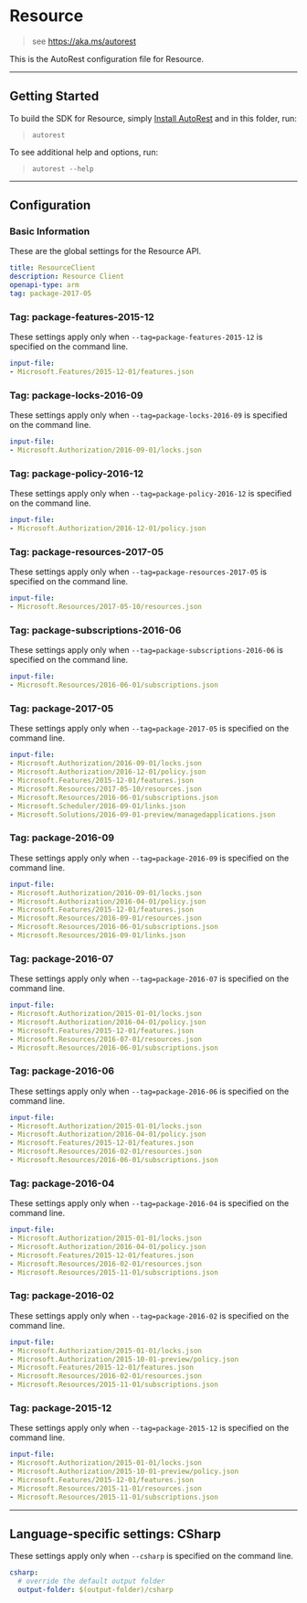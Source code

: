# Resource
    
> see https://aka.ms/autorest

This is the AutoRest configuration file for Resource.



---
## Getting Started 
To build the SDK for Resource, simply [Install AutoRest](https://aka.ms/autorest/install) and in this folder, run:

> `autorest`

To see additional help and options, run:

> `autorest --help`
---

## Configuration



### Basic Information 
These are the global settings for the Resource API.

``` yaml
title: ResourceClient
description: Resource Client
openapi-type: arm
tag: package-2017-05
```

### Tag: package-features-2015-12
These settings apply only when `--tag=package-features-2015-12` is specified on the command line.

``` yaml $(tag) == 'package-features-2015-12'
input-file:
- Microsoft.Features/2015-12-01/features.json
```

### Tag: package-locks-2016-09
These settings apply only when `--tag=package-locks-2016-09` is specified on the command line.

``` yaml $(tag) == 'package-locks-2016-09'
input-file:
- Microsoft.Authorization/2016-09-01/locks.json
```

### Tag: package-policy-2016-12
These settings apply only when `--tag=package-policy-2016-12` is specified on the command line.

``` yaml $(tag) == 'package-policy-2016-12'
input-file:
- Microsoft.Authorization/2016-12-01/policy.json
```

### Tag: package-resources-2017-05
These settings apply only when `--tag=package-resources-2017-05` is specified on the command line.

``` yaml $(tag) == 'package-resources-2017-05'
input-file:
- Microsoft.Resources/2017-05-10/resources.json
```

### Tag: package-subscriptions-2016-06
These settings apply only when `--tag=package-subscriptions-2016-06` is specified on the command line.

``` yaml $(tag) == 'package-subscriptions-2016-06'
input-file:
- Microsoft.Resources/2016-06-01/subscriptions.json
```

### Tag: package-2017-05

These settings apply only when `--tag=package-2017-05` is specified on the command line.

``` yaml $(tag) == 'package-2017-05'
input-file:
- Microsoft.Authorization/2016-09-01/locks.json
- Microsoft.Authorization/2016-12-01/policy.json
- Microsoft.Features/2015-12-01/features.json
- Microsoft.Resources/2017-05-10/resources.json
- Microsoft.Resources/2016-06-01/subscriptions.json
- Microsoft.Scheduler/2016-09-01/links.json
- Microsoft.Solutions/2016-09-01-preview/managedapplications.json
```
 
### Tag: package-2016-09

These settings apply only when `--tag=package-2016-09` is specified on the command line.

``` yaml $(tag) == 'package-2016-09'
input-file:
- Microsoft.Authorization/2016-09-01/locks.json
- Microsoft.Authorization/2016-04-01/policy.json
- Microsoft.Features/2015-12-01/features.json
- Microsoft.Resources/2016-09-01/resources.json
- Microsoft.Resources/2016-06-01/subscriptions.json
- Microsoft.Resources/2016-09-01/links.json
```
 
### Tag: package-2016-07

These settings apply only when `--tag=package-2016-07` is specified on the command line.

``` yaml $(tag) == 'package-2016-07'
input-file:
- Microsoft.Authorization/2015-01-01/locks.json
- Microsoft.Authorization/2016-04-01/policy.json
- Microsoft.Features/2015-12-01/features.json
- Microsoft.Resources/2016-07-01/resources.json
- Microsoft.Resources/2016-06-01/subscriptions.json
```
 
### Tag: package-2016-06

These settings apply only when `--tag=package-2016-06` is specified on the command line.

``` yaml $(tag) == 'package-2016-06'
input-file:
- Microsoft.Authorization/2015-01-01/locks.json
- Microsoft.Authorization/2016-04-01/policy.json
- Microsoft.Features/2015-12-01/features.json
- Microsoft.Resources/2016-02-01/resources.json
- Microsoft.Resources/2016-06-01/subscriptions.json
```
 
### Tag: package-2016-04

These settings apply only when `--tag=package-2016-04` is specified on the command line.

``` yaml $(tag) == 'package-2016-04'
input-file:
- Microsoft.Authorization/2015-01-01/locks.json
- Microsoft.Authorization/2016-04-01/policy.json
- Microsoft.Features/2015-12-01/features.json
- Microsoft.Resources/2016-02-01/resources.json
- Microsoft.Resources/2015-11-01/subscriptions.json
```
 
### Tag: package-2016-02

These settings apply only when `--tag=package-2016-02` is specified on the command line.

``` yaml $(tag) == 'package-2016-02'
input-file:
- Microsoft.Authorization/2015-01-01/locks.json
- Microsoft.Authorization/2015-10-01-preview/policy.json
- Microsoft.Features/2015-12-01/features.json
- Microsoft.Resources/2016-02-01/resources.json
- Microsoft.Resources/2015-11-01/subscriptions.json
```
 
### Tag: package-2015-12

These settings apply only when `--tag=package-2015-12` is specified on the command line.

``` yaml $(tag) == 'package-2015-12'
input-file:
- Microsoft.Authorization/2015-01-01/locks.json
- Microsoft.Authorization/2015-10-01-preview/policy.json
- Microsoft.Features/2015-12-01/features.json
- Microsoft.Resources/2015-11-01/resources.json
- Microsoft.Resources/2015-11-01/subscriptions.json
```


---
## Language-specific settings: CSharp

These settings apply only when `--csharp` is specified on the command line.

``` yaml $(csharp)
csharp:
  # override the default output folder
  output-folder: $(output-folder)/csharp
```

